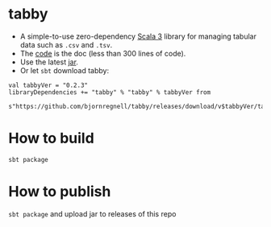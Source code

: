 # tabby
* A simple-to-use zero-dependency [Scala 3](https://docs.scala-lang.org/scala3/new-in-scala3.html) library for managing tabular data such as `.csv` and `.tsv`. 
* The [code](https://github.com/bjornregnell/tabby/blob/main/src/main/scala/tabby/Grid.scala) is the doc (less than 300 lines of code).
* Use the latest [jar](https://github.com/bjornregnell/tabby/releases).
* Or let `sbt` download tabby: 
```
val tabbyVer = "0.2.3"
libraryDependencies += "tabby" % "tabby" % tabbyVer from 
  s"https://github.com/bjornregnell/tabby/releases/download/v$tabbyVer/tabby_3-$tabbyVer.jar"
```

# How to build

`sbt package`

# How to publish

`sbt package` and upload jar to releases of this repo


